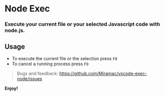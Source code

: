 # Node Exec
### Execute your current file or your selected Javascript code with node.js.

## Usage
* To execute the current file or the selection press `F8`
* To cancel a running process press `F9`

> Bugs and feedback: https://github.com/Miramac/vscode-exec-node/issues

**Enjoy!**